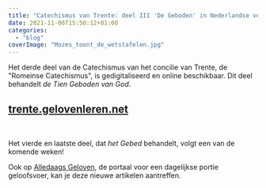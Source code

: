 ```yaml
---
title: "Catechismus van Trente: deel III 'De Geboden' in Nederlandse vertaling online beschikbaar"
date: 2021-11-06T15:50:12+01:00
categories: 
  - "blog"
coverImage: "Mozes_toont_de_wetstafelen.jpg"
---
```


Het derde deel van de Catechismus van het concilie van Trente, de "Romeinse Catechismus", is gedigitaliseerd en online beschikbaar. Dit deel behandelt *de Tien Geboden van God*.

## [trente.gelovenleren.net](http://trente.gelovenleren.net/)

&nbsp;

Het vierde en laatste deel, dat *het Gebed* behandelt, volgt een van de komende weken!

Ook op [Alledaags Geloven](https://alledaags.gelovenleren.net/), de portaal voor een dagelijkse portie geloofsvoer, kan je deze nieuwe artikelen aantreffen.
